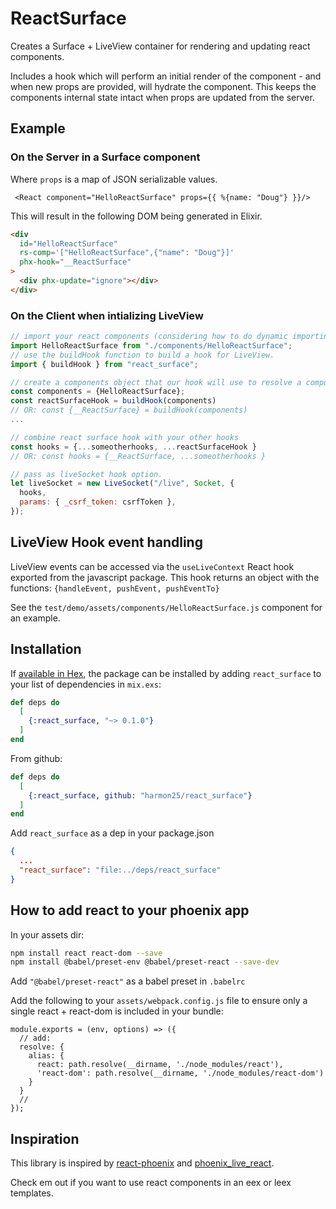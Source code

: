 # ReactSurface

Creates a Surface + LiveView container for rendering and updating react components.

Includes a hook which will perform an initial render of the component - and when new props are provided, will hydrate the component.
This keeps the components internal state intact when props are updated from the server.

## Example

### On the Server in a Surface component

Where `props` is a map of JSON serializable values.

```
 <React component="HelloReactSurface" props={{ %{name: "Doug"} }}/>
```

This will result in the following DOM being generated in Elixir.

```html
<div
  id="HelloReactSurface"
  rs-comp='["HelloReactSurface",{"name": "Doug"}]'
  phx-hook="__ReactSurface"
>
  <div phx-update="ignore"></div>
</div>
```

### On the Client when intializing LiveView

```js
// import your react components (considering how to do dynamic importing of these to keep em out of main bundle..)
import HelloReactSurface from "./components/HelloReactSurface";
// use the buildHook function to build a hook for LiveView.
import { buildHook } from "react_surface";

// create a components object that our hook will use to resolve a component
const components = {HelloReactSurface};
const reactSurfaceHook = buildHook(components)
// OR: const {__ReactSurface} = buildHook(components)
...

// combine react surface hook with your other hooks
const hooks = {...someotherhooks, ...reactSurfaceHook }
// OR: const hooks = {__ReactSurface, ...someotherhooks }

// pass as liveSocket hook option.
let liveSocket = new LiveSocket("/live", Socket, {
  hooks,
  params: { _csrf_token: csrfToken },
});

```

## LiveView Hook event handling

LiveView events can be accessed via the `useLiveContext` React hook exported from the javascript package.
This hook returns an object with the functions: `{handleEvent, pushEvent, pushEventTo}`

See the `test/demo/assets/components/HelloReactSurface.js` component for an example.

## Installation

If [available in Hex](https://hex.pm/docs/publish), the package can be installed
by adding `react_surface` to your list of dependencies in `mix.exs`:

```elixir
def deps do
  [
    {:react_surface, "~> 0.1.0"}
  ]
end
```

From github:

```elixir
def deps do
  [
    {:react_surface, github: "harmon25/react_surface"}
  ]
end
```

Add `react_surface` as a dep in your package.json

```json
{
  ...
  "react_surface": "file:../deps/react_surface"
}
```

## How to add react to your phoenix app

In your assets dir:

```bash
npm install react react-dom --save
npm install @babel/preset-env @babel/preset-react --save-dev
```

Add `"@babel/preset-react"` as a babel preset in `.babelrc`

Add the following to your `assets/webpack.config.js` file to ensure only a single react + react-dom is included in your bundle:

```
module.exports = (env, options) => ({
  // add:
  resolve: {
    alias: {
      react: path.resolve(__dirname, './node_modules/react'),
      'react-dom': path.resolve(__dirname, './node_modules/react-dom')
    }
  }
  //
});
```

## Inspiration

This library is inspired by [react-phoenix](https://github.com/geolessel/react-phoenix) and [phoenix_live_react](https://github.com/fidr/phoenix_live_react).

Check em out if you want to use react components in an eex or leex templates.
